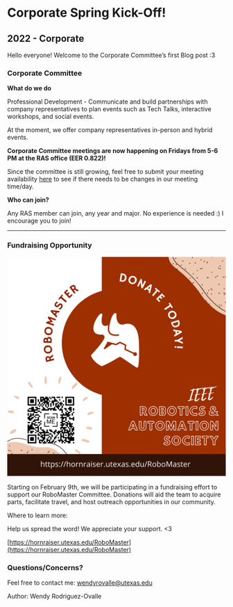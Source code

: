 # Corporate Spring Kick-Off!
## 2022 - Corporate

Hello everyone! Welcome to the Corporate Committee’s first Blog post :3


### Corporate Committee


**What do we do**

Professional Development - Communicate and build partnerships with company representatives to plan events such as Tech Talks, interactive workshops, and social events. 

At the moment, we offer company representatives in-person and hybrid events. 


**Corporate Committee meetings are now happening on Fridays from 5-6 PM at the RAS office (EER 0.822)!** 

Since the committee is still growing, feel free to submit your meeting availability [here](http://whenisgood.net/Corporate2022) to see if there needs to be changes in our meeting time/day. 


**Who can join?**

Any RAS member can join, any year and major. No experience is needed :) I encourage you to join! 

 
<hr/>


### Fundraising Opportunity 
![flyer .](/src/_posts//blog/2022-2-15-Corporate/Corporate2.22.png)

Starting on February 9th, we will be participating in a fundraising effort to support our RoboMaster Committee. Donations will aid the team to acquire parts, facilitate travel, and host outreach opportunities in our community. 

Where to learn more: 

Help us spread the word! We appreciate your support. <3 

[https://hornraiser.utexas.edu/RoboMaster](https://hornraiser.utexas.edu/RoboMaster) 


### Questions/Concerns? 
Feel free to contact me: [wendyrovalle@utexas.edu](mailto:wendyrovalle@utexas.edu) 


Author: Wendy Rodriguez-Ovalle